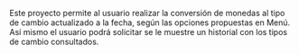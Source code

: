 Este proyecto permite al usuario realizar la conversión de monedas al tipo de cambio actualizado a la fecha, según las opciones propuestas en Menú. Así mismo el usuario podrá solicitar se le muestre un historial con los tipos de cambio consultados.

